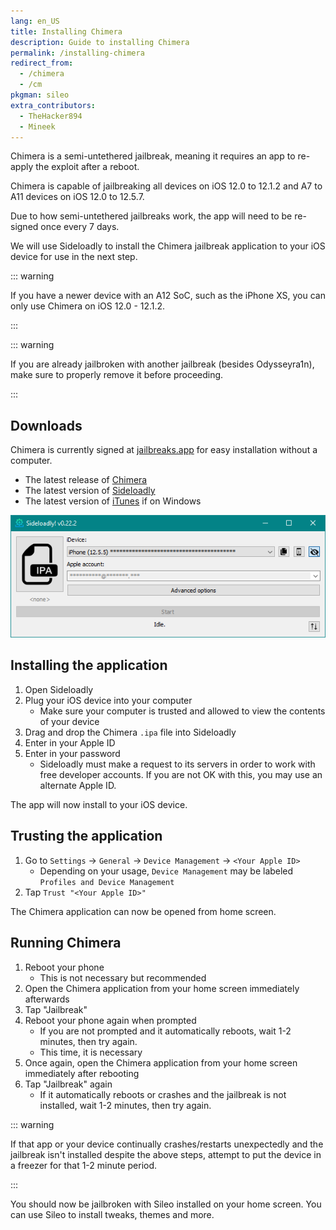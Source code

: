 ```yaml
---
lang: en_US
title: Installing Chimera
description: Guide to installing Chimera
permalink: /installing-chimera
redirect_from:
  - /chimera
  - /cm
pkgman: sileo
extra_contributors:
  - TheHacker894
  - Mineek
---
```


Chimera is a <router-link to="/types-of-jailbreak/#semi-untethered-jailbreaks">semi-untethered jailbreak</router-link>, meaning it requires an app to re-apply the exploit after a reboot.

Chimera is capable of jailbreaking all devices on iOS 12.0 to 12.1.2 and A7 to A11 devices on iOS 12.0 to 12.5.7.

Due to how semi-untethered jailbreaks work, the app will need to be <router-link to="/resigning-apps">re-signed</router-link> once every 7 days.

We will use Sideloadly to install the Chimera jailbreak application to your iOS device for use in the next step.

::: warning

If you have a newer device with an A12 SoC, such as the iPhone XS, you can only use Chimera on iOS 12.0 - 12.1.2.

:::

::: warning

If you are already jailbroken with another jailbreak (besides Odysseyra1n), make sure to properly <router-link to="/restoring-rootfs">remove it</router-link> before proceeding.

:::

## Downloads

<div class="custom-container tip" id="ifJailbreaksAppSigned"><p>
Chimera is currently signed at <a href="https://jailbreaks.app/" target="_blank">jailbreaks.app</a> for easy installation without a computer.
</p></div>

- The latest release of [Chimera](https://chimera.coolstar.org/)
- The latest version of [Sideloadly](https://sideloadly.io/)
- The latest version of [iTunes](https://www.apple.com/itunes/download/win32) if on Windows

![A screenshot of the Sideloadly application (Windows)](/assets/images/sideloadly_win.png)

## Installing the application

1. Open Sideloadly
1. Plug your iOS device into your computer
    - Make sure your computer is trusted and allowed to view the contents of your device
1. Drag and drop the Chimera `.ipa` file into Sideloadly
1. Enter in your Apple ID
1. Enter in your password
    - Sideloadly must make a request to its servers in order to work with free developer accounts. If you are not OK with this, you may use an alternate Apple ID.

The app will now install to your iOS device.

## Trusting the application

1. Go to `Settings` -> `General` -> `Device Management` -> `<Your Apple ID>`
    - Depending on your usage, `Device Management` may be labeled `Profiles and Device Management`
1. Tap `Trust "<Your Apple ID>"`

The Chimera application can now be opened from home screen.


## Running Chimera

1. Reboot your phone
    - This is not necessary but recommended
1. Open the Chimera application from your home screen immediately afterwards
1. Tap "Jailbreak"
1. Reboot your phone again when prompted
    - If you are not prompted and it automatically reboots, wait 1-2 minutes, then try again.
    - This time, it is necessary
1. Once again, open the Chimera application from your home screen immediately after rebooting
1. Tap "Jailbreak" again
    - If it automatically reboots or crashes and the jailbreak is not installed, wait 1-2 minutes, then try again.

::: warning

If that app or your device continually crashes/restarts unexpectedly and the jailbreak isn't installed despite the above steps, attempt to put the device in a freezer for that 1-2 minute period.

:::

You should now be jailbroken with Sileo installed on your home screen. You can use Sileo to install <router-link to="/faq/#what-are-tweaks">tweaks</router-link>, themes and more.
